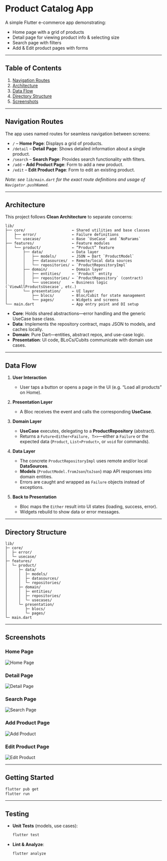 # Product Catalog App

A simple Flutter e-commerce app demonstrating:

- Home page with a grid of products
- Detail page for viewing product info & selecting size
- Search page with filters
- Add & Edit product pages with forms

---

## Table of Contents

1. [Navigation Routes](#navigation-routes)
2. [Architecture](#architecture)
3. [Data Flow](#data-flow)
4. [Directory Structure](#directory-structure)
5. [Screenshots](#screenshots)

---

## Navigation Routes

The app uses named routes for seamless navigation between screens:

- `/` – **Home Page**: Displays a grid of products.
- `/detail` – **Detail Page**: Shows detailed information about a single product.
- `/search` – **Search Page**: Provides search functionality with filters.
- `/add` – **Add Product Page**: Form to add a new product.
- `/edit` – **Edit Product Page**: Form to edit an existing product.

_Note: see `lib/main.dart` for the exact route definitions and usage of `Navigator.pushNamed`._

---

## Architecture

This project follows **Clean Architecture** to separate concerns:

```
lib/
├── core/                     ← Shared utilities and base classes
│   ├── error/                ← Failure definitions
│   └── usecase/              ← Base `UseCase` and `NoParams`
├── features/                 ← Feature modules
│   └── product/              ← “Product” feature
│       ├── data/             ← Data layer
│       │   ├── models/       ← JSON ↔ Dart `ProductModel`
│       │   ├── datasources/  ← Remote/local data sources
│       │   └── repositories/ ← `ProductRepositoryImpl`
│       ├── domain/           ← Domain layer
│       │   ├── entities/     ← `Product` entity
│       │   ├── repositories/ ← `ProductRepository` (contract)
│       │   └── usecases/     ← Business logic (`ViewAllProductsUsecase`, etc.)
│       └── presentation/     ← UI layer
│           ├── blocs/        ← Bloc/Cubit for state management
│           └── pages/        ← Widgets and screens
└── main.dart                 ← App entry point and DI setup
```

- **Core**: Holds shared abstractions—error handling and the generic UseCase base class.
- **Data**: Implements the repository contract, maps JSON to models, and caches locally.
- **Domain**: Pure Dart—entities, abstract repos, and use-case logic.
- **Presentation**: UI code, BLoCs/Cubits communicate with domain use cases.

---

## Data Flow

1. **User Interaction**

   - User taps a button or opens a page in the UI (e.g. “Load all products” on Home).

2. **Presentation Layer**

   - A Bloc receives the event and calls the corresponding **UseCase**.

3. **Domain Layer**

   - **UseCase** executes, delegating to a **ProductRepository** (abstract).
   - Returns a `Future<Either<Failure, T>>`—either a `Failure` or the expected data (`Product`, `List<Product>`, or `void` for commands).

4. **Data Layer**

   - The concrete `ProductRepositoryImpl` uses remote and/or local **DataSources**.
   - **Models** (`ProductModel.fromJson`/`toJson`) map API responses into domain entities.
   - Errors are caught and wrapped as `Failure` objects instead of exceptions.

5. **Back to Presentation**

   - Bloc maps the `Either` result into UI states (loading, success, error).
   - Widgets rebuild to show data or error messages.

---

## Directory Structure

```text
lib/
├─ core/
│  ├─ error/
│  └─ usecase/
├─ features/
│  └─ product/
│     ├─ data/
│     │  ├─ models/
│     │  ├─ datasources/
│     │  └─ repositories/
│     ├─ domain/
│     │  ├─ entities/
│     │  ├─ repositories/
│     │  └─ usecases/
│     └─ presentation/
│        ├─ blocs/
│        └─ pages/
└─ main.dart
```

---

## Screenshots

### Home Page

![Home Page](assets/screenshots/home_page.png)

### Detail Page

![Detail Page](assets/screenshots/detail_page.png)

### Search Page

![Search Page](assets/screenshots/search_page.png)

### Add Product Page

![Add Product](assets/screenshots/add_page.png)

### Edit Product Page

![Edit Product](assets/screenshots/edit_page.png)

---

## Getting Started

```bash
flutter pub get
flutter run
```

---

## Testing

- **Unit Tests** (models, use cases):

  ```bash
  flutter test
  ```

- **Lint & Analyze**:

  ```bash
  flutter analyze
  ```
